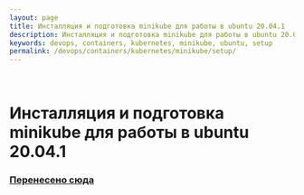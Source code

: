 ```yaml
---
layout: page
title: Инсталляция и подготовка minikube для работы в ubuntu 20.04.1
description: Инсталляция и подготовка minikube для работы в ubuntu 20.04.1
keywords: devops, containers, kubernetes, minikube, ubuntu, setup
permalink: /devops/containers/kubernetes/minikube/setup/
---
```


<br/>

# Инсталляция и подготовка minikube для работы в ubuntu 20.04.1

### [Перенесено сюда](//gitops.ru/containers/k8s/setup/)
